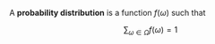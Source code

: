 A **probability distribution** is a function $f(\omega)$ such that

$$
\sum_{\omega \in \Omega} f(\omega) = 1
$$